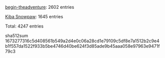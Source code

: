 [begin-theadventure](https://github.com/begin-theadventure): 2602 entries

[Kiba Snowpaw](https://github.com/kibasnowpaw): 1645 entries

Total: 4247 entries

sha512sum 1673277316c5d408561b549a2d4e0c06a28cd1e79109c5df8e7a1512b2c9e4b1f557da1522f933b5be4746d40be624f3d85ade9b45aaa058e97963e9471f79c3

